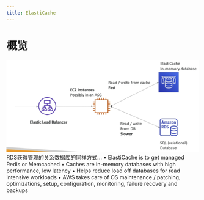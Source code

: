 ```yaml
---
title: ElastiCache
---
```


# 概览

![ElastiCache](./ElastiCache.png)
RDS获得管理的关系数据库的同样方式...
• ElastiCache is to get managed Redis or Memcached
• Caches are in-memory databases with high performance, low latency
• Helps reduce load off databases for read intensive workloads
• AWS takes care of OS maintenance / patching, optimizations, setup, configuration, monitoring, failure recovery and backups

